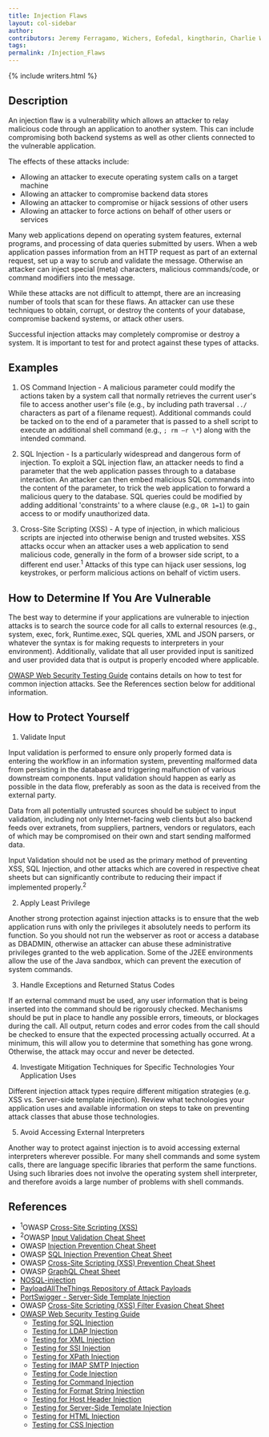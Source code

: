 ```yaml
---
title: Injection Flaws
layout: col-sidebar
author:
contributors: Jeremy Ferragamo, Wichers, Eofedal, kingthorin, Charlie Worrell
tags:
permalink: /Injection_Flaws
---
```


{% include writers.html %}

## Description

An injection flaw is a vulnerability which allows an attacker to relay malicious code through an application to another system. This can include compromising both backend systems as well as other clients connected to the vulnerable application.

The effects of these attacks include:

- Allowing an attacker to execute operating system calls on a target machine
- Allowing an attacker to compromise backend data stores
- Allowing an attacker to compromise or hijack sessions of other users
- Allowing an attacker to force actions on behalf of other users or services

Many web applications depend on operating system features, external programs, and processing of data queries submitted by users. When a web application passes information from an HTTP request as part of an external request, set up a way to scrub and validate the message. Otherwise an attacker can inject special (meta) characters, malicious commands/code, or command modifiers into the message.

While these attacks are not difficult to attempt, there are an increasing number of tools that scan for these flaws. An attacker can use these techniques to obtain, corrupt, or destroy the contents of your database, compromise backend systems, or attack other users.

Successful injection attacks may completely compromise or destroy a system. It is important to test for and protect against these types of attacks.

## Examples

1. OS Command Injection - A malicious parameter could modify the actions taken by a system call that normally retrieves the current user's file to access another user's file (e.g., by including path traversal `../` characters as part of a filename request). Additional commands could be tacked on to the end of a parameter that is passed to a shell script to execute an additional shell command (e.g., `; rm –r \*`) along with the intended command.

2. SQL Injection - Is a particularly widespread and dangerous form of injection. To exploit a SQL injection flaw, an attacker needs to find a parameter that the web application passes through to a database interaction. An attacker can then embed malicious SQL commands into the content of the parameter, to trick the web application to forward a malicious query to the database. SQL queries could be modified by adding additional 'constraints' to a where clause (e.g., `OR 1=1`) to gain access to or modify unauthorized data.

3. Cross-Site Scripting (XSS) - A type of injection, in which malicious scripts are injected into otherwise benign and trusted websites. XSS attacks occur when an attacker uses a web application to send malicious code, generally in the form of a browser side script, to a different end user.<sup>1</sup> Attacks of this type can hijack user sessions, log keystrokes, or perform malicious actions on behalf of victim users.

## How to Determine If You Are Vulnerable

The best way to determine if your applications are vulnerable to injection attacks is to search the source code for all calls to external resources (e.g., system, exec, fork, Runtime.exec, SQL queries, XML and JSON parsers, or whatever the syntax is for making requests to interpreters in your environment). Additionally, validate that all user provided input is sanitized and user provided data that is output is properly encoded where applicable.

[OWASP Web Security Testing Guide](https://owasp.org/www-project-web-security-testing-guide) contains details on how to test for common injection attacks. See the References section below for additional information.

## How to Protect Yourself

1. Validate Input

Input validation is performed to ensure only properly formed data is entering the workflow in an information system, preventing malformed data from persisting in the database and triggering malfunction of various downstream components. Input validation should happen as early as possible in the data flow, preferably as soon as the data is received from the external party.

Data from all potentially untrusted sources should be subject to input validation, including not only Internet-facing web clients but also backend feeds over extranets, from suppliers, partners, vendors or regulators, each of which may be compromised on their own and start sending malformed data.

Input Validation should not be used as the primary method of preventing XSS, SQL Injection, and other attacks which are covered in respective cheat sheets but can significantly contribute to reducing their impact if implemented properly.<sup>2</sup>

2. Apply Least Privilege

Another strong protection against injection attacks is to ensure that the web application runs with only the privileges it absolutely needs to perform its function. So you should not run the webserver as root or access a database as DBADMIN, otherwise an attacker can abuse these administrative privileges granted to the web application. Some of the J2EE environments allow the use of the Java sandbox, which can prevent the execution of system commands.

3. Handle Exceptions and Returned Status Codes

If an external command must be used, any user information that is being inserted into the command should be rigorously checked. Mechanisms should be put in place to handle any possible errors, timeouts, or blockages during the call. All output, return codes and error codes from the call should be checked to ensure that the expected processing actually occurred. At a minimum, this will allow you to determine that something has gone wrong. Otherwise, the attack may occur and never be detected.

4. Investigate Mitigation Techniques for Specific Technologies Your Application Uses

Different injection attack types require different mitigation strategies (e.g. XSS vs. Server-side template injection). Review what technologies your application uses and available information on steps to take on preventing attack classes that abuse those technologies.

5. Avoid Accessing External Interpreters

Another way to protect against injection is to avoid accessing external interpreters wherever possible. For many shell commands and some system calls, there are language specific libraries that perform the same functions. Using such libraries does not involve the operating system shell interpreter, and therefore avoids a large number of problems with shell commands.

## References

- <sup>1</sup>OWASP [Cross-Site Scripting (XSS)](https://owasp.org/www-community/attacks/xss/)
- <sup>2</sup>OWASP [Input Validation Cheat Sheet](https://cheatsheetseries.owasp.org/cheatsheets/Input_Validation_Cheat_Sheet.html)
- OWASP [Injection Prevention Cheat Sheet](https://cheatsheetseries.owasp.org/cheatsheets/Injection_Prevention_Cheat_Sheet.html)
- OWASP [SQL Injection Prevention Cheat Sheet](https://cheatsheetseries.owasp.org/cheatsheets/SQL_Injection_Prevention_Cheat_Sheet.html)
- OWASP [Cross-Site Scripting (XSS) Prevention Cheat Sheet](https://cheatsheetseries.owasp.org/cheatsheets/Cross_Site_Scripting_Prevention_Cheat_Sheet.html)
- OWASP [GraphQL Cheat Sheet](https://cheatsheetseries.owasp.org/cheatsheets/GraphQL_Cheat_Sheet.html)
- [NOSQL-injection](http://erlend.oftedal.no/blog/?blogid=110)
- [PayloadAllTheThings Repository of Attack Payloads](https://github.com/swisskyrepo/PayloadsAllTheThings)
- [PortSwigger - Server-Side Template Injection](https://portswigger.net/research/server-side-template-injection)
- OWASP [Cross-Site Scripting (XSS) Filter Evasion Cheat Sheet](https://cheatsheetseries.owasp.org/cheatsheets/XSS_Filter_Evasion_Cheat_Sheet.html)
- [OWASP Web Security Testing Guide](https://owasp.org/www-project-web-security-testing-guide/v42/)
  - [Testing for SQL Injection](https://owasp.org/www-project-web-security-testing-guide/v42/4-Web_Application_Security_Testing/07-Input_Validation_Testing/05-Testing_for_SQL_Injection)
  - [Testing for LDAP Injection](https://owasp.org/www-project-web-security-testing-guide/v42/4-Web_Application_Security_Testing/07-Input_Validation_Testing/06-Testing_for_LDAP_Injection)
  - [Testing for XML Injection](https://owasp.org/www-project-web-security-testing-guide/v42/4-Web_Application_Security_Testing/07-Input_Validation_Testing/07-Testing_for_XML_Injection)
  - [Testing for SSI Injection](https://owasp.org/www-project-web-security-testing-guide/v42/4-Web_Application_Security_Testing/07-Input_Validation_Testing/08-Testing_for_SSI_Injection)
  - [Testing for XPath Injection](https://owasp.org/www-project-web-security-testing-guide/v42/4-Web_Application_Security_Testing/07-Input_Validation_Testing/09-Testing_for_XPath_Injection)
  - [Testing for IMAP SMTP Injection](https://owasp.org/www-project-web-security-testing-guide/v42/4-Web_Application_Security_Testing/07-Input_Validation_Testing/10-Testing_for_IMAP_SMTP_Injection)
  - [Testing for Code Injection](https://owasp.org/www-project-web-security-testing-guide/v42/4-Web_Application_Security_Testing/07-Input_Validation_Testing/11-Testing_for_Code_Injection)
  - [Testing for Command Injection](https://owasp.org/www-project-web-security-testing-guide/v42/4-Web_Application_Security_Testing/07-Input_Validation_Testing/12-Testing_for_Command_Injection)
  - [Testing for Format String Injection](https://owasp.org/www-project-web-security-testing-guide/v42/4-Web_Application_Security_Testing/07-Input_Validation_Testing/13-Testing_for_Format_String_Injection)
  - [Testing for Host Header Injection](https://owasp.org/www-project-web-security-testing-guide/v42/4-Web_Application_Security_Testing/07-Input_Validation_Testing/17-Testing_for_Host_Header_Injection)
  - [Testing for Server-Side Template Injection](https://owasp.org/www-project-web-security-testing-guide/v42/4-Web_Application_Security_Testing/07-Input_Validation_Testing/18-Testing_for_Server-side_Template_Injection)
  - [Testing for HTML Injection](https://owasp.org/www-project-web-security-testing-guide/v42/4-Web_Application_Security_Testing/11-Client-side_Testing/03-Testing_for_HTML_Injection)
  - [Testing for CSS Injection](https://owasp.org/www-project-web-security-testing-guide/v42/4-Web_Application_Security_Testing/11-Client-side_Testing/05-Testing_for_CSS_Injection)
